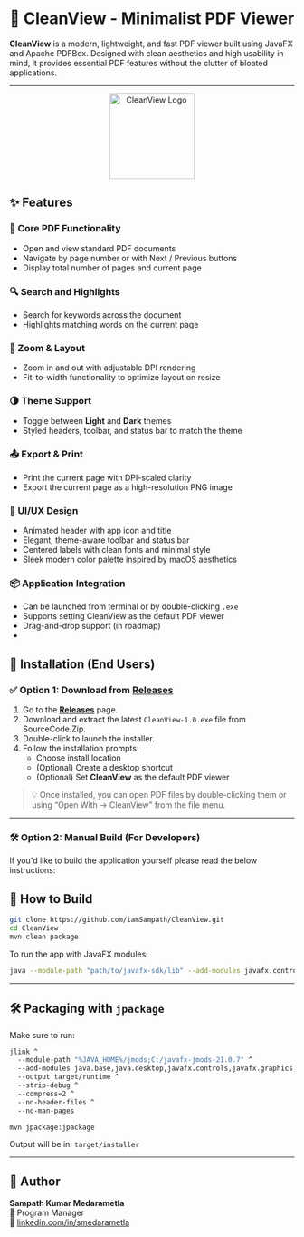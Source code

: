 # 📘 CleanView - Minimalist PDF Viewer

**CleanView** is a modern, lightweight, and fast PDF viewer built using JavaFX and Apache PDFBox. Designed with clean aesthetics and high usability in mind, it provides essential PDF features without the clutter of bloated applications.

---
<p align="center">
  <img src="[https://raw.githubusercontent.com/iamSampath/CleanView/main/assets/logo.png](https://github.com/iamSampath/CleanView/blob/main/src/main/resources/icon.png)" alt="CleanView Logo" width="150"/>
</p>


## ✨ Features

### 📄 Core PDF Functionality
- Open and view standard PDF documents
- Navigate by page number or with Next / Previous buttons
- Display total number of pages and current page

### 🔍 Search and Highlights
- Search for keywords across the document
- Highlights matching words on the current page

### 🔎 Zoom & Layout
- Zoom in and out with adjustable DPI rendering
- Fit-to-width functionality to optimize layout on resize

### 🌗 Theme Support
- Toggle between **Light** and **Dark** themes
- Styled headers, toolbar, and status bar to match the theme

### 📤 Export & Print
- Print the current page with DPI-scaled clarity
- Export the current page as a high-resolution PNG image

### 🎨 UI/UX Design
- Animated header with app icon and title
- Elegant, theme-aware toolbar and status bar
- Centered labels with clean fonts and minimal style
- Sleek modern color palette inspired by macOS aesthetics

### 📦 Application Integration
- Can be launched from terminal or by double-clicking `.exe`
- Supports setting CleanView as the default PDF viewer
- Drag-and-drop support (in roadmap)
- 
## 🚀 Installation (End Users)

### ✅ Option 1: Download from [Releases](https://github.com/iamSampath/CleanView/releases)

1. Go to the [**Releases**](https://github.com/iamSampath/CleanView/releases) page.
2. Download and extract the latest `CleanView-1.0.exe` file from SourceCode.Zip.
3. Double-click to launch the installer.
4. Follow the installation prompts:
   - Choose install location
   - (Optional) Create a desktop shortcut
   - (Optional) Set **CleanView** as the default PDF viewer

> 💡 Once installed, you can open PDF files by double-clicking them or using “Open With → CleanView” from the file menu.

---

### 🛠 Option 2: Manual Build (For Developers)

If you'd like to build the application yourself please read the below instructions:

## 🧪 How to Build

```bash
git clone https://github.com/iamSampath/CleanView.git
cd CleanView
mvn clean package
```

To run the app with JavaFX modules:

```bash
java --module-path "path/to/javafx-sdk/lib" --add-modules javafx.controls,javafx.swing -jar target/CleanView-1.0.jar
```

---

## 🛠 Packaging with `jpackage`

Make sure to run:

```bash
jlink ^
  --module-path "%JAVA_HOME%/jmods;C:/javafx-jmods-21.0.7" ^
  --add-modules java.base,java.desktop,javafx.controls,javafx.graphics,javafx.swing ^
  --output target/runtime ^
  --strip-debug ^
  --compress=2 ^
  --no-header-files ^
  --no-man-pages

mvn jpackage:jpackage
```

Output will be in: `target/installer`

---

## 🧠 Author

**Sampath Kumar Medarametla**  
📌 Program Manager  
🔗 [linkedin.com/in/smedarametla](https://www.linkedin.com/in/smedarametla/)

